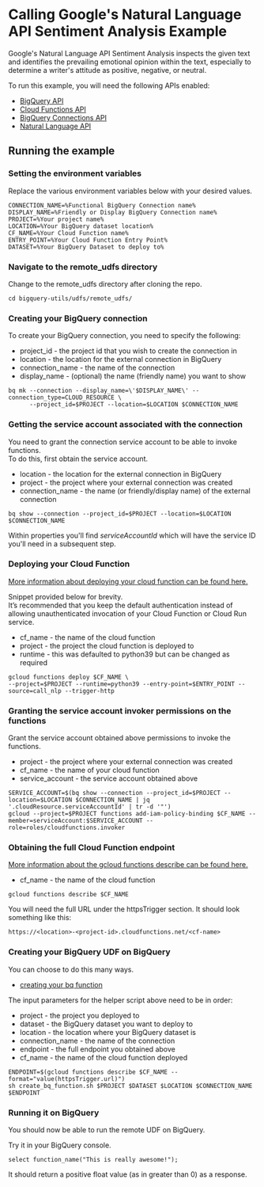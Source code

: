 # Calling Google's Natural Language API Sentiment Analysis Example 

Google's Natural Language API Sentiment Analysis inspects the given text and identifies the prevailing emotional opinion within the text, especially to determine a writer's attitude as positive, negative, or neutral.  

To run this example, you will need the following APIs enabled:
* [BigQuery API](https://cloud.google.com/bigquery/docs)
* [Cloud Functions API](https://cloud.google.com/functions/docs)
* [BigQuery Connections API](https://cloud.google.com/bigquery/docs/working-with-connections#enable_the_connection_service)
* [Natural Language API](https://cloud.google.com/natural-language/docs/setup#api)

## Running the example

### Setting the environment variables 

Replace the various environment variables below with your desired values.
```
CONNECTION_NAME=%Functional BigQuery Connection name% 
DISPLAY_NAME=%Friendly or Display BigQuery Connection name%
PROJECT=%Your project name% 
LOCATION=%Your BigQuery dataset location% 
CF_NAME=%Your Cloud Function name%
ENTRY_POINT=%Your Cloud Function Entry Point%
DATASET=%Your BigQuery Dataset to deploy to%
```

### Navigate to the remote_udfs directory
Change to the remote_udfs directory after cloning the repo. 
```
cd bigquery-utils/udfs/remote_udfs/ 
```

### Creating your BigQuery connection 

To create your BigQuery connection, you need to specify the following:
* project_id - the project id that you wish to create the connection in
* location - the location for the external connection in BigQuery
* connection_name - the name of the connection 
* display_name - (optional) the name (friendly name) you want to show 

```
bq mk --connection --display_name=\'$DISPLAY_NAME\' --connection_type=CLOUD_RESOURCE \
      --project_id=$PROJECT --location=$LOCATION $CONNECTION_NAME
```

### Getting the service account associated with the connection

You need to grant the connection service account to be able to invoke functions.  
To do this, first obtain the service account. 
* location - the location for the external connection in BigQuery
* project - the project where your external connection was created
* connection_name - the name (or friendly/display name) of the external connection

```
bq show --connection --project_id=$PROJECT --location=$LOCATION $CONNECTION_NAME
```

Within properties you'll find *serviceAccountId* which will have the service ID you'll need in a subsequent step.

### Deploying your Cloud Function

[More information about deploying your cloud function can be found here.](https://cloud.google.com/functions/docs/deploy)

Snippet provided below for brevity.  
It’s recommended that you keep the default authentication instead of allowing unauthenticated invocation of your Cloud Function or Cloud Run service.

* cf_name - the name of the cloud function
* project - the project the cloud function is deployed to 
* runtime - this was defaulted to python39 but can be changed as required 
```
gcloud functions deploy $CF_NAME \
--project=$PROJECT --runtime=python39 --entry-point=$ENTRY_POINT --source=call_nlp --trigger-http
```

### Granting the service account invoker permissions on the functions

Grant the service account obtained above permissions to invoke the functions.
* project - the project where your external connection was created
* cf_name - the name of your cloud function 
* service_account - the service account obtained above
```
SERVICE_ACCOUNT=$(bq show --connection --project_id=$PROJECT --location=$LOCATION $CONNECTION_NAME | jq '.cloudResource.serviceAccountId' | tr -d '"')
gcloud --project=$PROJECT functions add-iam-policy-binding $CF_NAME --member=serviceAccount:$SERVICE_ACCOUNT --role=roles/cloudfunctions.invoker
```

### Obtaining the full Cloud Function endpoint

[More information about the gcloud functions describe can be found here.](https://cloud.google.com/sdk/gcloud/reference/functions/describe)
* cf_name - the name of the cloud function
```
gcloud functions describe $CF_NAME
```

You will need the full URL under the httpsTrigger section.
It should look something like this:
```
https://<location>-<project-id>.cloudfunctions.net/<cf-name>
```

### Creating your BigQuery UDF on BigQuery

You can choose to do this many ways.  
* [creating your bq function](/remote_udfs/nlp/create_bq_function.sh) 

The input parameters for the helper script above need to be in order:
* project - the project you deployed to 
* dataset - the BigQuery dataset you want to deploy to 
* location - the location where your BigQuery dataset is 
* connection_name - the name of the connection 
* endpoint - the full endpoint you obtained above
* cf_name - the name of the cloud function deployed

```
ENDPOINT=$(gcloud functions describe $CF_NAME --format="value(httpsTrigger.url)")
sh create_bq_function.sh $PROJECT $DATASET $LOCATION $CONNECTION_NAME $ENDPOINT
```

### Running it on BigQuery
You should now be able to run the remote UDF on BigQuery.

Try it in your BigQuery console. 
```
select function_name("This is really awesome!");
```

It should return a positive float value (as in greater than 0) as a response.

